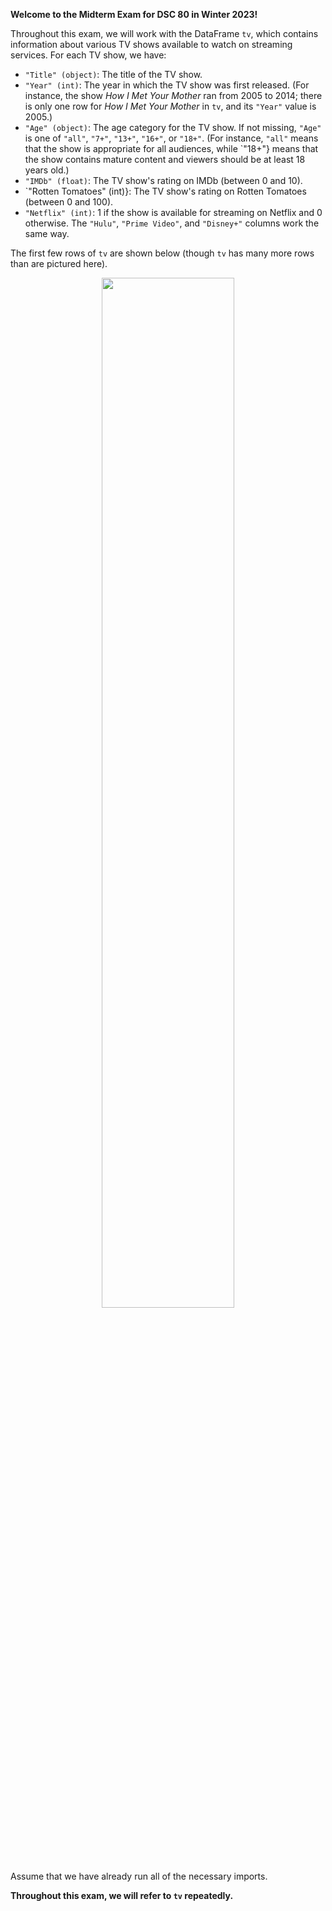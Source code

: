**Welcome to the Midterm Exam for DSC 80 in Winter 2023!**

Throughout this exam, we will work with the DataFrame `tv`, which contains information about various TV shows available to watch on streaming services. For each TV show, we have:

-  `"Title" (object)`: The title of the TV show.
-  `"Year" (int)`: The year in which the TV show was first released. (For instance, the show _How I Met Your Mother_ ran from 2005 to 2014; there is only one row for _How I Met Your Mother_ in `tv`, and its `"Year"` value is 2005.)
-  `"Age" (object)`: The age category for the TV show. If not missing, `"Age"` is one of `"all"`, `"7+"`, `"13+"`, `"16+"`, or `"18+"`. (For instance, `"all"` means that the show is appropriate for all audiences, while `"18+"} means that the show contains mature content and viewers should be at least 18 years old.)
-  `"IMDb" (float)`: The TV show's rating on IMDb (between 0 and 10).
-  `"Rotten Tomatoes" (int)}: The TV show's rating on Rotten Tomatoes (between 0 and 100).
-  `"Netflix" (int)`: 1 if the show is available for streaming on Netflix and 0 otherwise. The `"Hulu"`, `"Prime Video"`, and `"Disney+"` columns work the same way.

The first few rows of `tv` are shown below (though `tv` has many more rows than are pictured here).

<center><img src='../assets/images/wi23-midterm/data-info-wi23-mt.png' width=65%></center>

Assume that we have already run all of the necessary imports.

**Throughout this exam, we will refer to `tv` repeatedly.**
